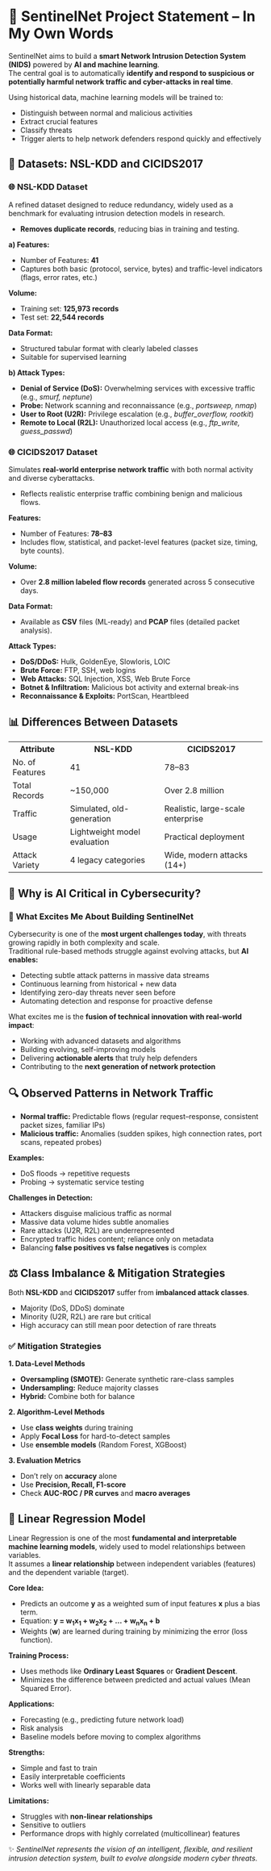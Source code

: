 <h1>🔐 SentinelNet Project Statement – In My Own Words</h1>

<p>
SentinelNet aims to build a <b>smart Network Intrusion Detection System (NIDS)</b> powered by <b>AI and machine learning</b>.<br>
The central goal is to automatically <b>identify and respond to suspicious or potentially harmful network traffic and cyber-attacks in real time</b>.
</p>

<p>Using historical data, machine learning models will be trained to:</p>
<ul>
<li>Distinguish between normal and malicious activities</li>
<li>Extract crucial features</li>
<li>Classify threats</li>
<li>Trigger alerts to help network defenders respond quickly and effectively</li>
</ul>

<h2>📂 <b>Datasets: NSL-KDD and CICIDS2017</b></h2>

<h3>🌐 <b>NSL-KDD Dataset</b></h3>
<p>A refined dataset designed to reduce redundancy, widely used as a benchmark for evaluating intrusion detection models in research.</p>

<ul>
<li><b>Removes duplicate records</b>, reducing bias in training and testing.</li>
</ul>

<p><b>a) Features:</b></p>
<ul>
<li>Number of Features: <b>41</b></li>
<li>Captures both basic (protocol, service, bytes) and traffic-level indicators (flags, error rates, etc.)</li>
</ul>

<p><b>Volume:</b></p>
<ul>
<li>Training set: <b>125,973 records</b></li>
<li>Test set: <b>22,544 records</b></li>
</ul>

<p><b>Data Format:</b></p>
<ul>
<li>Structured tabular format with clearly labeled classes</li>
<li>Suitable for supervised learning</li>
</ul>

<p><b>b) Attack Types:</b></p>
<ul>
<li><b>Denial of Service (DoS):</b> Overwhelming services with excessive traffic (e.g., <i>smurf, neptune</i>)</li>
<li><b>Probe:</b> Network scanning and reconnaissance (e.g., <i>portsweep, nmap</i>)</li>
<li><b>User to Root (U2R):</b> Privilege escalation (e.g., <i>buffer_overflow, rootkit</i>)</li>
<li><b>Remote to Local (R2L):</b> Unauthorized local access (e.g., <i>ftp_write, guess_passwd</i>)</li>
</ul>

<h3>🌐 <b>CICIDS2017 Dataset</b></h3>
<p>Simulates <b>real-world enterprise network traffic</b> with both normal activity and diverse cyberattacks.</p>

<ul>
<li>Reflects realistic enterprise traffic combining benign and malicious flows.</li>
</ul>

<p><b>Features:</b></p>
<ul>
<li>Number of Features: <b>78–83</b></li>
<li>Includes flow, statistical, and packet-level features (packet size, timing, byte counts).</li>
</ul>

<p><b>Volume:</b></p>
<ul>
<li>Over <b>2.8 million labeled flow records</b> generated across 5 consecutive days.</li>
</ul>

<p><b>Data Format:</b></p>
<ul>
<li>Available as <b>CSV</b> files (ML-ready) and <b>PCAP</b> files (detailed packet analysis).</li>
</ul>

<p><b>Attack Types:</b></p>
<ul>
<li><b>DoS/DDoS:</b> Hulk, GoldenEye, Slowloris, LOIC</li>
<li><b>Brute Force:</b> FTP, SSH, web logins</li>
<li><b>Web Attacks:</b> SQL Injection, XSS, Web Brute Force</li>
<li><b>Botnet & Infiltration:</b> Malicious bot activity and external break-ins</li>
<li><b>Reconnaissance & Exploits:</b> PortScan, Heartbleed</li>
</ul>

<h2>📊 <b>Differences Between Datasets</b></h2>

<table>
<tr>
<th>Attribute</th>
<th>NSL-KDD</th>
<th>CICIDS2017</th>
</tr>
<tr>
<td>No. of Features</td>
<td>41</td>
<td>78–83</td>
</tr>
<tr>
<td>Total Records</td>
<td>~150,000</td>
<td>Over 2.8 million</td>
</tr>
<tr>
<td>Traffic</td>
<td>Simulated, old-generation</td>
<td>Realistic, large-scale enterprise</td>
</tr>
<tr>
<td>Usage</td>
<td>Lightweight model evaluation</td>
<td>Practical deployment</td>
</tr>
<tr>
<td>Attack Variety</td>
<td>4 legacy categories</td>
<td>Wide, modern attacks (14+)</td>
</tr>
</table>

<h2>🔐 <b>Why is AI Critical in Cybersecurity?</b></h2>
<h3>🚀 <b>What Excites Me About Building SentinelNet</b></h3>

<p>
Cybersecurity is one of the <b>most urgent challenges today</b>, with threats growing rapidly in both complexity and scale.<br>
Traditional rule-based methods struggle against evolving attacks, but <b>AI enables:</b>
</p>

<ul>
<li>Detecting subtle attack patterns in massive data streams</li>
<li>Continuous learning from historical + new data</li>
<li>Identifying zero-day threats never seen before</li>
<li>Automating detection and response for proactive defense</li>
</ul>

<p>What excites me is the <b>fusion of technical innovation with real-world impact</b>:</p>
<ul>
<li>Working with advanced datasets and algorithms</li>
<li>Building evolving, self-improving models</li>
<li>Delivering <b>actionable alerts</b> that truly help defenders</li>
<li>Contributing to the <b>next generation of network protection</b></li>
</ul>

<h2>🔍 <b>Observed Patterns in Network Traffic</b></h2>

<ul>
<li><b>Normal traffic:</b> Predictable flows (regular request–response, consistent packet sizes, familiar IPs)</li>
<li><b>Malicious traffic:</b> Anomalies (sudden spikes, high connection rates, port scans, repeated probes)</li>
</ul>

<p><b>Examples:</b></p>
<ul>
<li>DoS floods → repetitive requests</li>
<li>Probing → systematic service testing</li>
</ul>

<p><b>Challenges in Detection:</b></p>
<ul>
<li>Attackers disguise malicious traffic as normal</li>
<li>Massive data volume hides subtle anomalies</li>
<li>Rare attacks (U2R, R2L) are underrepresented</li>
<li>Encrypted traffic hides content; reliance only on metadata</li>
<li>Balancing <b>false positives vs false negatives</b> is complex</li>
</ul>

<h2>⚖️ <b>Class Imbalance & Mitigation Strategies</b></h2>

<p>
Both <b>NSL-KDD</b> and <b>CICIDS2017</b> suffer from <b>imbalanced attack classes</b>.
</p>
<ul>
<li>Majority (DoS, DDoS) dominate</li>
<li>Minority (U2R, R2L) are rare but critical</li>
<li>High accuracy can still mean poor detection of rare threats</li>
</ul>

<h3>✅ <b>Mitigation Strategies</b></h3>

<p><b>1. Data-Level Methods</b></p>
<ul>
<li><b>Oversampling (SMOTE):</b> Generate synthetic rare-class samples</li>
<li><b>Undersampling:</b> Reduce majority classes</li>
<li><b>Hybrid:</b> Combine both for balance</li>
</ul>

<p><b>2. Algorithm-Level Methods</b></p>
<ul>
<li>Use <b>class weights</b> during training</li>
<li>Apply <b>Focal Loss</b> for hard-to-detect samples</li>
<li>Use <b>ensemble models</b> (Random Forest, XGBoost)</li>
</ul>

<p><b>3. Evaluation Metrics</b></p>
<ul>
<li>Don’t rely on <b>accuracy</b> alone</li>
<li>Use <b>Precision, Recall, F1-score</b></li>
<li>Check <b>AUC-ROC / PR curves</b> and <b>macro averages</b></li>
</ul>


<h2>📘 <b>Linear Regression Model</b></h2>

<p>
Linear Regression is one of the most <b>fundamental and interpretable machine learning models</b>, widely used to model relationships between variables.<br>
It assumes a <b>linear relationship</b> between independent variables (features) and the dependent variable (target).
</p>

<p><b>Core Idea:</b></p>
<ul>
<li>Predicts an outcome <b>y</b> as a weighted sum of input features <b>x</b> plus a bias term.</li>
<li>Equation: <b>y = w<sub>1</sub>x<sub>1</sub> + w<sub>2</sub>x<sub>2</sub> + … + w<sub>n</sub>x<sub>n</sub> + b</b></li>
<li>Weights (<b>w</b>) are learned during training by minimizing the error (loss function).</li>
</ul>

<p><b>Training Process:</b></p>
<ul>
<li>Uses methods like <b>Ordinary Least Squares</b> or <b>Gradient Descent</b>.</li>
<li>Minimizes the difference between predicted and actual values (Mean Squared Error).</li>
</ul>

<p><b>Applications:</b></p>
<ul>
<li>Forecasting (e.g., predicting future network load)</li>
<li>Risk analysis</li>
<li>Baseline models before moving to complex algorithms</li>
</ul>

<p><b>Strengths:</b></p>
<ul>
<li>Simple and fast to train</li>
<li>Easily interpretable coefficients</li>
<li>Works well with linearly separable data</li>
</ul>

<p><b>Limitations:</b></p>
<ul>
<li>Struggles with <b>non-linear relationships</b></li>
<li>Sensitive to outliers</li>
<li>Performance drops with highly correlated (multicollinear) features</li>
</ul>

<p>✨ <i>SentinelNet represents the vision of an intelligent, flexible, and resilient intrusion detection system, built to evolve alongside modern cyber threats.</i></p>

